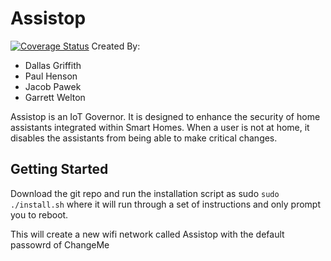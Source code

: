 # Assistop
[![Coverage Status](https://coveralls.io/repos/github/ChicoState/Assistop/badge.svg?branch=master)](https://coveralls.io/github/ChicoState/Assistop?branch=master)
Created By:
 - Dallas Griffith
 - Paul Henson
 - Jacob Pawek
 - Garrett Welton

Assistop is an IoT Governor. It is designed to enhance the security of home assistants integrated within Smart Homes. When a user is not at home, it disables the assistants from being able to make critical changes.

## Getting Started
Download the git repo and run the installation script as sudo `sudo ./install.sh` where it will run through a set of instructions and only prompt you to reboot.

This will create a new wifi network called Assistop with the default passowrd of ChangeMe
